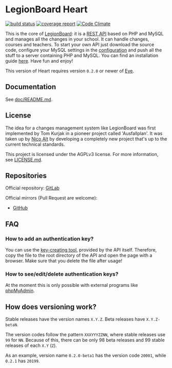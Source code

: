 # LegionBoard Heart

[![build status](https://gitlab.com/legionboard/heart/badges/master/build.svg)](https://gitlab.com/legionboard/heart/pipelines)
[![coverage report](https://gitlab.com/legionboard/heart/badges/master/coverage.svg)](https://gitlab.com/legionboard/heart/commits/master)
[![Code Climate](https://codeclimate.com/github/legionboard/heart/badges/gpa.svg)](https://codeclimate.com/github/legionboard/heart)

This is the core of [LegionBoard](http://legionboard.org): it
is a
[REST API](https://en.wikipedia.org/wiki/Representational_state_transfer)
based on PHP and MySQL and manages all the changes in your school. It
can handle changes, courses and teachers.
To start your own API just download the source code,
configure your MySQL settings in the
[configuration](src/lib/configuration-template.ini) and push all the
stuff to a server containing PHP and MySQL. You can find an installation
guide [here](install/english.md). Have fun and enjoy!

This version of Heart requires version `0.2.0` or newer of
[Eye](https://gitlab.com/legionboard/eye).

## Documentation

See [doc/README.md](doc/README.md).

## License

The idea for a changes management system like LegionBoard was first
implemented by Tom Kurjak in a pioneer project called 'Ausfallplan'. It
was taken up by [Nico Alt](mailto:nicoalt@posteo.org) by developing a
completely new project that's up to the current technical standards.

This project is licensed under the AGPLv3 license. For more information,
see [LICENSE.md](LICENSE.md).

## Repositories

Official repository:
[GitLab](https://gitlab.com/legionboard/heart)

Official mirrors (Pull Request are welcome):
* [GitHub](https://github.com/legionboard/heart)

## FAQ

### How to add an authentication key?

You can use the [key-creating tool](src/lib/tools/createKey.php),
provided by the API itself. Therefore, copy the file to the root
directory of the API and open the page with a browser. Make sure that
you delete the file after usage!

### How to see/edit/delete authentication keys?

At the moment this is only possible with external programs like
[phpMyAdmin](https://www.phpmyadmin.net).

## How does versioning work?

Stable releases have the version names `X.Y.Z`. Beta releases have
`X.Y.Z-betaN`.

The version codes follow the pattern `XXXYYYZZNN`, where stable releases use
`99` for `NN`. Because of this, there can be only 98 beta releases and
99 stable releases of each `X.Y` (`Z`).

As an example, version name `0.2.0-beta1` has the version code `20001`,
while `0.2.1` has `20199`.
